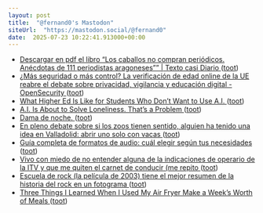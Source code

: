 ```yaml
---
layout: post
title:  "@fernand0's Mastodon"
siteUrl:  "https://mastodon.social/@fernand0"
date:  2025-07-23 10:22:41.913000+00:00
---
```

*  [Descargar en pdf el libro “Los caballos no compran periódicos. Anécdotas de 111 periodistas aragoneses”” \| Texto casi Diario ](http://www.gistain.net/descargar-en-pdf-el-libro-los-caballos-no-compran-periodicos-anecdotas-de-111-periodistas-aragoneses) ([toot](https://mastodon.social/@fernand0/114902051187153511))
*  [¿Más seguridad o más control? La verificación de edad online de la UE reabre el debate sobre privacidad, vigilancia y educación digital - OpenSecurity ](https://www.opensecurity.es/mas-seguridad-o-mas-control-la-verificacion-de-edad-online-de-la-ue-reabre-el-debate-sobre-privacidad-vigilancia-y-educacion-digital) ([toot](https://mastodon.social/@fernand0/114901811035705779))
*  [What Higher Ed Is Like for Students Who Don’t Want to Use A.I. ](https://slate.com/life/2025/07/ai-college-cheating-gemini-chatgpt-students-policy.htm) ([toot](https://mastodon.social/@fernand0/114901591247460186))
*  [A.I. Is About to Solve Loneliness. That’s a Problem ](https://www.newyorker.com/magazine/2025/07/21/ai-is-about-to-solve-loneliness-thats-a-proble) ([toot](https://mastodon.social/@fernand0/114900012487202553))
*  [Dama de noche. ](https://avecesunafoto.wordpress.com/2025/07/22/dama-de-noche) ([toot](https://mastodon.social/@fernand0/114899915682774724))
*  [En pleno debate sobre si los zoos tienen sentido, alguien ha tenido una idea en Valladolid: abrir uno solo con vacas ](https://www.xataka.com/magnet/pleno-debate-zoos-tienen-sentido-alguien-ha-tenido-idea-valladolid-abrir-uno-solo-vaca) ([toot](https://mastodon.social/@fernand0/114898073296052250))
*  [Guía completa de formatos de audio: cuál elegir según tus necesidades ](https://wwwhatsnew.com/2025/07/05/guia-completa-de-formatos-de-audio-cual-elegir-segun-tus-necesidades) ([toot](https://mastodon.social/@fernand0/114897802969350080))
*  [Vivo con miedo de no entender alguna de la indicaciones de operario de la ITV y que me quiten el carnet de conducir (me repito ](https://mastodon.social/@fernand0/114897749658279490) ([toot](https://mastodon.social/@fernand0/114897749658279490))
*  [Escuela de rock (la película de 2003) tiene el mejor resumen de la historia del rock en un fotograma ](https://www.microsiervos.com/archivo/musica/escuela-de-rock-pelicula-2003-mejor-resumen-historia-del-rock-en-un-fotograma.htm) ([toot](https://mastodon.social/@fernand0/114897612437219891))
*  [Three Things I Learned When I Used My Air Fryer Make a Week’s Worth of Meals ](https://lifehacker.com/food-drink/three-things-i-learned-when-i-cooked-a-week-of-meals-in-my-air-frye) ([toot](https://mastodon.social/@fernand0/114897257010325612))
